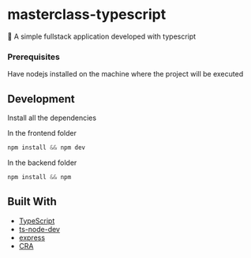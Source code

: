# masterclass-typescript
:seat: A simple fullstack application developed with typescript

### Prerequisites

Have nodejs installed on the machine where the project will be executed

## Development

Install all the dependencies

In the frontend folder

```javascript
npm install && npm dev
```

In the backend folder

```javascript
npm install && npm
```

## Built With

- [TypeScript](http://www.typescriptlang.org/docs/handbook/decorators.html#decorators)
- [ts-node-dev](https://github.com/whitecolor/ts-node-dev)
- [express](https://expressjs.com/pt-br/)
- [CRA](https://github.com/facebook/create-react-app)
